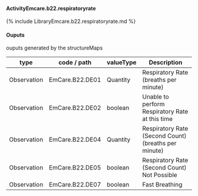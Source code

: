 #### ActivityEmcare.b22.respiratoryrate

{% include LibraryEmcare.b22.respiratoryrate.md %}
#### Ouputs

ouputs generated by the structureMaps

| type | code / path | valueType | Description |
|---|---|---|---|
| Observation | EmCare.B22.DE01 | Quantity | Respiratory Rate (breaths per minute) |
| Observation | EmCare.B22.DE02 | boolean | Unable to perform Respiratory Rate at this time |
| Observation | EmCare.B22.DE04 | Quantity | Respiratory Rate (Second Count) (breaths per minute) |
| Observation | EmCare.B22.DE05 | boolean | Respiratory Rate (Second Count) Not Possible |
| Observation | EmCare.B22.DE07 | boolean | Fast Breathing |

